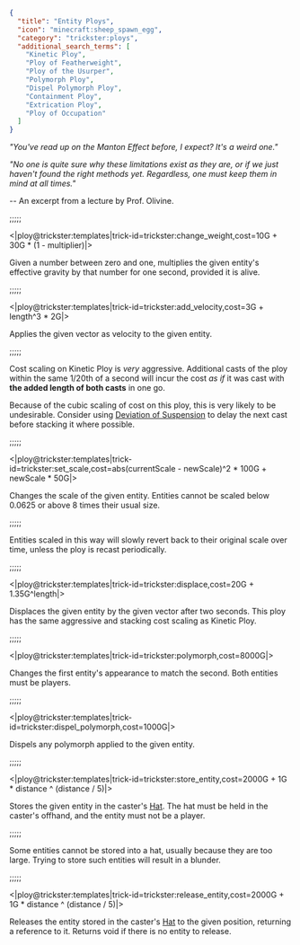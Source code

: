 ```json
{
  "title": "Entity Ploys",
  "icon": "minecraft:sheep_spawn_egg",
  "category": "trickster:ploys",
  "additional_search_terms": [
    "Kinetic Ploy",
    "Ploy of Featherweight",
    "Ploy of the Usurper",
    "Polymorph Ploy",
    "Dispel Polymorph Ploy",
    "Containment Ploy",
    "Extrication Ploy",
    "Ploy of Occupation"
  ]
}
```

*"You've read up on the Manton Effect before, I expect? It's a weird one."*


*"No one is quite sure why these limitations exist as they are, or if we just haven't found the right methods yet.
Regardless, one must keep them in mind at all times."*


-- An excerpt from a lecture by Prof. Olivine.

;;;;;

<|ploy@trickster:templates|trick-id=trickster:change_weight,cost=10G + 30G * (1 - multiplier)|>

Given a number between zero and one, multiplies the given entity's effective gravity by that number for one second, provided it is alive.

;;;;;

<|ploy@trickster:templates|trick-id=trickster:add_velocity,cost=3G + length^3 * 2G|>

Applies the given vector as velocity to the given entity.

;;;;;

Cost scaling on Kinetic Ploy is *very* aggressive.
Additional casts of the ploy within the same 1/20th of a second will incur 
the cost *as if* it was cast with **the added length of both casts** in one go.


Because of the cubic scaling of cost on this ploy, this is very likely to be undesirable.
Consider using [Deviation of Suspension](^trickster:tricks/functions#3) 
to delay the next cast before stacking it where possible.

;;;;;

<|ploy@trickster:templates|trick-id=trickster:set_scale,cost=abs(currentScale - newScale)^2 * 100G + newScale * 50G|>

Changes the scale of the given entity. Entities cannot be scaled below 0.0625 or above 8 times their usual size.

;;;;;

Entities scaled in this way will slowly revert back to their original scale over time, 
unless the ploy is recast periodically.

;;;;;

<|ploy@trickster:templates|trick-id=trickster:displace,cost=20G + 1.35G^length|>

Displaces the given entity by the given vector after two seconds. 
This ploy has the same aggressive and stacking cost scaling as Kinetic Ploy.

;;;;;

<|ploy@trickster:templates|trick-id=trickster:polymorph,cost=8000G|>

Changes the first entity's appearance to match the second.
Both entities must be players.

;;;;;

<|ploy@trickster:templates|trick-id=trickster:dispel_polymorph,cost=1000G|>

Dispels any polymorph applied to the given entity.

;;;;;

<|ploy@trickster:templates|trick-id=trickster:store_entity,cost=2000G + 1G * distance ^ (distance / 5)|>

Stores the given entity in the caster's [Hat](^trickster:items/top_hat). 
The hat must be held in the caster's offhand, and the entity must not be a player.

;;;;;

Some entities cannot be stored into a hat, usually because they are too large.
Trying to store such entities will result in a blunder.

;;;;;

<|ploy@trickster:templates|trick-id=trickster:release_entity,cost=2000G + 1G * distance ^ (distance / 5)|>

Releases the entity stored in the caster's [Hat](^trickster:items/top_hat) to the given position, returning a reference to it.
Returns void if there is no entity to release.
